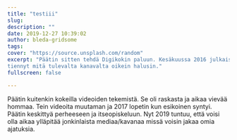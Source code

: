 ```yaml
---
title: "testiii"
slug:
description: ""
date: 2019-12-27 10:39:02
author: bleda-gridsome
tags:
cover: "https://source.unsplash.com/random"
excerpt: "Päätin sitten tehdä Digikokin paluun. Kesäkuussa 2016 julkaisin ensimmäisen video youtubeen Digikokkina. En vielä 
tiennyt mitä tulevalta kanavalta oikein halusin."
fullscreen: false

---
```


Päätin kuitenkin kokeilla videoiden tekemistä. Se oli raskasta ja aikaa vievää hommaa. Tein videoita muutaman ja 2017 lopetin kun esikoinen syntyi. Päätin keskittyä perheeseen ja itseopiskeluun. Nyt 2019 tuntuu, että voisi olla aikaa ylläpitää jonkinlaista mediaa/kavanaa missä voisin jakaa omia ajatuksia. 